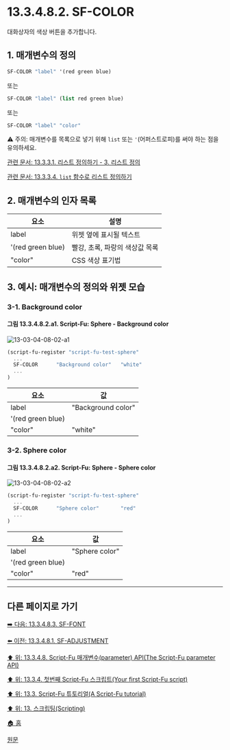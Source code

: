 # 13.3.4.8.2. SF-COLOR

대화상자의 색상 버튼을 추가합니다.

## 1. 매개변수의 정의

```scheme
SF-COLOR "label" '(red green blue)
```

또는

```scheme
SF-COLOR "label" (list red green blue)
```

또는

```scheme
SF-COLOR "label" "color"
```

⚠️ 주의: 매개변수를 목록으로 넣기 위해 `list` 또는 `'`(어퍼스트로피)를 써야 하는 점을 유의하세요. 

[관련 문서: 13.3.3.1. 리스트 정의하기 - 3. 리스트 정의](./13-03-03-01-defining_a_list.md#13-03-03-01-s3)

[관련 문서: 13.3.3.4. `list` 함수로 리스트 정의하기](./13-03-03-04-defining_a_list_using_the_list_function.md)

## 2. 매개변수의 인자 목록

|요소|설명|
|---|---|
|label|위젯 옆에 표시될 텍스트|
|'(red green blue)|빨강, 초록, 파랑의 색상값 목록|
|"color"|CSS 색상 표기법|

## 3. 예시: 매개변수의 정의와 위젯 모습
### 3-1. Background color
#### 그림 13.3.4.8.2.a1. Script-Fu: Sphere - Background color
![13-03-04-08-02-a1](https://github.com/wonder13662/gimp/assets/15767104/05d5ad6c-b631-425b-b0fc-833c18e37695)

```scheme
(script-fu-register "script-fu-test-sphere"
  ...
  SF-COLOR      "Background color"   "white"
  ...
)
```

|요소|값|
|---|---|
|label|"Background color"|
|'(red green blue)||
|"color"|"white"|

### 3-2. Sphere color
#### 그림 13.3.4.8.2.a2. Script-Fu: Sphere - Sphere color
![13-03-04-08-02-a2](https://github.com/wonder13662/gimp/assets/15767104/cadbcc65-e582-43a8-a179-1316ed0c1b9c)

```scheme
(script-fu-register "script-fu-test-sphere"
  ...
  SF-COLOR      "Sphere color"       "red"
  ...
)
```

|요소|값|
|---|---|
|label|"Sphere color"|
|'(red green blue)||
|"color"|"red"|

***

## 다른 페이지로 가기

[➡️ 다음: 13.3.4.8.3. SF-FONT](./13-03-04-08-03-sf_font.md)

[⬅️ 이전: 13.3.4.8.1. SF-ADJUSTMENT](./13-03-04-08-01-sf_adjustment.md)

[⬆️ 위: 13.3.4.8. Script-Fu 매개변수(parameter) API(The Script-Fu parameter API)](./13-03-04-08-00-the_script_fu_parameter_api.md)

[⬆️ 위: 13.3.4. 첫번째 Script-Fu 스크립트(Your first Script-Fu script)](./13-03-04-00-your-first-script-fu-script.md)

[⬆️ 위: 13.3. Script-Fu 튜토리얼(A Script-Fu tutorial)](./13-03-00-a-script-fu-tutorial.md)

[⬆️ 위: 13. 스크립팅(Scripting)](./13-00-scripting.md)

[🏠 홈](./00-home.md)

[원문](https://docs.gimp.org/2.10/ko/gimp-using-script-fu-tutorial-first-script.html#gimp-using-script-fu-api)